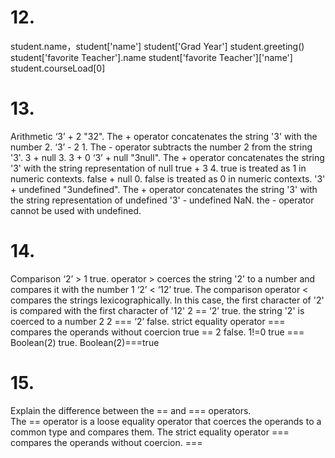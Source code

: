 # 12.
student.name，student['name']
student['Grad Year']
student.greeting()
student['favorite Teacher'].name
student['favorite Teacher']['name']
student.courseLoad[0]

# 13.
Arithmetic
‘3’ + 2          "32". The + operator concatenates the string '3' with the number 2.
‘3’ - 2          1. The - operator subtracts the number 2 from the string '3'.
3 + null         3. 3 + 0
‘3’ + null       "3null". The + operator concatenates the string '3' with the string representation of null
true + 3         4. true is treated as 1 in numeric contexts. 
false + null     0. false is treated as 0 in numeric contexts. 
'3' + undefined  "3undefined". The + operator concatenates the string '3' with the string representation of undefined
'3' - undefined  NaN. the - operator cannot be used with undefined. 

# 14.
Comparison
‘2’ > 1           true. operator > coerces the string '2' to a number and compares it with the number 1
‘2’ < ‘12’        true. The comparison operator < compares the strings lexicographically. In this case, the first character of '2' is compared with the first character of '12'
2 == ‘2’          true. the string '2' is coerced to a number 2
2 === ‘2’         false. strict equality operator === compares the operands without coercion
true == 2         false. 1!=0
true === Boolean(2)       true. Boolean(2)===true

# 15.
Explain the difference between the == and === operators.   
The == operator is a loose equality operator that coerces the operands to a common type and compares them. The strict equality operator === compares the operands without coercion.  ===
